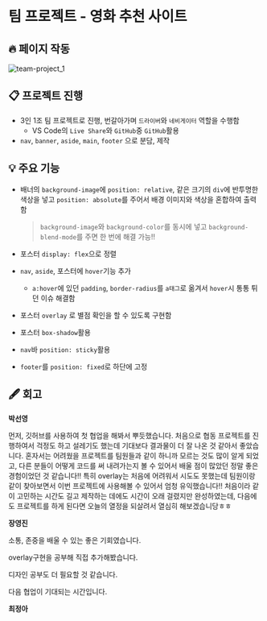 # 팀 프로젝트 - 영화 추천 사이트

## 🔥 페이지 작동

![team-project_1](README.assets/team-project_1.gif)



## 📋 프로젝트 진행

- 3인 1조 팀 프로젝트로 진행, 번갈아가며 `드라이버`와 `네비게이터` 역할을 수행함
  - VS Code의 `Live Share`와 `GitHub`중 `GitHub`활용
- `nav`, `banner`, `aside`, `main`, `footer` 으로 분담, 제작



## 💡 주요 기능

- 배너의 `background-image`에 `position: relative`, 같은 크기의 `div`에 반투명한 색상을 넣고 `position: absolute`를 주어서 배경 이미지와 색상을 혼합하여 출력함

  > `background-image`와 `background-color`를 동시에 넣고 `background-blend-mode`를 주면 한 번에 해결 가능!!
- 포스터 `display: flex`으로 정렬
- `nav`, `aside`, 포스터에 `hover`기능 추가
  - `a:hover`에 있던 `padding`, `border-radius`를 `a태그`로 옮겨서 `hover`시 통통 튀던 이슈 해결함
- 포스터  `overlay` 로 별점 확인을 할 수 있도록 구현함
- 포스터 `box-shadow`활용
- `nav`바 `position: sticky`활용

- `footer`를 `position: fixed`로 하단에 고정



## 🖋 회고

**박선영**

먼저, 깃허브를 사용하여 첫 협업을 해봐서 뿌듯했습니다. 처음으로 협동 프로젝트를 진행하여서 걱정도 하고 설레기도 했는데 기대보다 결과물이 더 잘 나온 것 같아서 좋았습니다. 혼자서는 어려웠을 프로젝트를 팀원들과 같이 하니까 모르는 것도 많이 알게 되었고, 다른 분들이 어떻게 코드를 써 내려가는지 볼 수 있어서 배울 점이 많았던 정말 좋은 경험이었던 것 같습니다!! 특히 overlay는 처음에 어려워서 시도도 못했는데 팀원이랑 같이 찾아보면서 이번 프로젝트에 사용해볼 수 있어서 엄청 유익했습니다!! 처음이라 같이 고민하는 시간도 길고 제작하는 데에도 시간이 오래 걸렸지만 완성하였는데, 다음에도 프로젝트를 하게 된다면 오늘의 열정을 되살려서 열심히 해보겠습니당ㅎㅎ



**장영진**

소통, 존중을 배울 수 있는 좋은 기회였습니다.

overlay구현을 공부해 직접 추가해봤습니다. 

디자인 공부도 더 필요할 것 같습니다.

다음 협업이 기대되는 시간입니다.



**최정아**